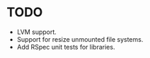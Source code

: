 TODO
====

* LVM support.
* Support for resize unmounted file systems.
* Add RSpec unit tests for libraries.
